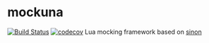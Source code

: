 # mockuna
[![Build Status](https://travis-ci.org/kraftman/TenTags.io.svg?branch=dev)](https://travis-ci.org/kraftman/TenTags.io) [![codecov](https://codecov.io/gh/kraftman/TenTags.io/branch/dev/graph/badge.svg)](https://codecov.io/gh/kraftman/TenTags.io)
Lua mocking framework based on [sinon](http://sinonjs.org/)
